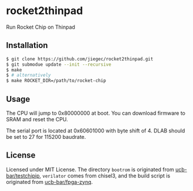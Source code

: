 # rocket2thinpad

Run Rocket Chip on Thinpad

## Installation

```bash
$ git clone https://github.com/jiegec/rocket2thinpad.git
$ git submodue update --init --recursive
$ make
$ # alternatively
$ make ROCKET_DIR=/path/to/rocket-chip
```


## Usage

The CPU will jump to 0x80000000 at boot. You can download firmware to SRAM and reset the CPU.

The serial port is located at 0x60601000 with byte shift of 4. DLAB should be set to 27 for 115200 baudrate.

## License

Licensed under MIT License. The directory `bootrom` is originated from [ucb-bar/testchipip](https://github.com/ucb-bar/testchipip), `verilator` comes from chisel3, and the build script is originated from [ucb-bar/fpga-zynq](https://github.com/ucb-bar/fpga-zynq).
